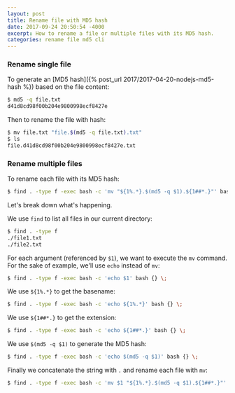```yaml
---
layout: post
title: Rename file with MD5 hash
date: 2017-09-24 20:50:54 -4000
excerpt: How to rename a file or multiple files with its MD5 hash.
categories: rename file md5 cli
---
```


### Rename single file

To generate an [MD5 hash]({% post_url 2017/2017-04-20-nodejs-md5-hash %}) based on the file content:

```sh
$ md5 -q file.txt
d41d8cd98f00b204e9800998ecf8427e
```

Then to rename the file with hash:

```sh
$ mv file.txt "file.$(md5 -q file.txt).txt"
$ ls
file.d41d8cd98f00b204e9800998ecf8427e.txt
```

### Rename multiple files

To rename each file with its MD5 hash:

```sh
$ find . -type f -exec bash -c 'mv "${1%.*}.$(md5 -q $1).${1##*.}"' bash {} \;
```

Let's break down what's happening.

We use `find` to list all files in our current directory:

```sh
$ find . -type f
./file1.txt
./file2.txt
```

For each argument (referenced by `$1`), we want to execute the `mv` command. For the sake of example, we'll use `echo` instead of `mv`:

```sh
$ find . -type f -exec bash -c 'echo $1' bash {} \;
```

We use `${1%.*}` to get the basename:

```sh
$ find . -type f -exec bash -c 'echo ${1%.*}' bash {} \;
```

We use `${1##*.}` to get the extension:

```sh
$ find . -type f -exec bash -c 'echo ${1##*.}' bash {} \;
```

We use `$(md5 -q $1)` to generate the MD5 hash:

```sh
$ find . -type f -exec bash -c 'echo $(md5 -q $1)' bash {} \;
```

Finally we concatenate the string with `.` and rename each file with `mv`:

```sh
$ find . -type f -exec bash -c 'mv $1 "${1%.*}.$(md5 -q $1).${1##*.}"' bash {} \;
```
